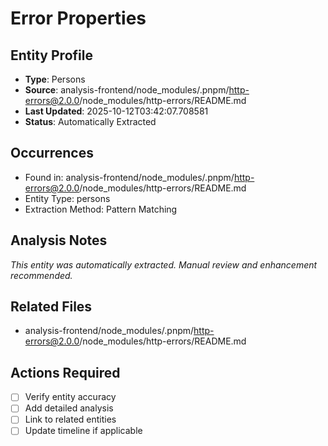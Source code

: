 # Error Properties

## Entity Profile
- **Type**: Persons
- **Source**: analysis-frontend/node_modules/.pnpm/http-errors@2.0.0/node_modules/http-errors/README.md
- **Last Updated**: 2025-10-12T03:42:07.708581
- **Status**: Automatically Extracted

## Occurrences
- Found in: analysis-frontend/node_modules/.pnpm/http-errors@2.0.0/node_modules/http-errors/README.md
- Entity Type: persons
- Extraction Method: Pattern Matching

## Analysis Notes
*This entity was automatically extracted. Manual review and enhancement recommended.*

## Related Files
- analysis-frontend/node_modules/.pnpm/http-errors@2.0.0/node_modules/http-errors/README.md

## Actions Required
- [ ] Verify entity accuracy
- [ ] Add detailed analysis
- [ ] Link to related entities
- [ ] Update timeline if applicable
